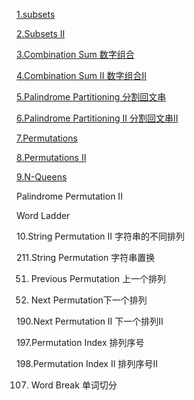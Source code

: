 
[1.subsets](https://github.com/xliu117/Leetcode/tree/master/step-by-step%20training/5.%20DFS/LeetCode%2078.%20Subsets)


[2.Subsets II](https://github.com/xliu117/Leetcode/tree/master/step-by-step%20training/5.%20DFS/LeetCode%2090.%20Subsets%20II)


[3.Combination Sum 数字组合](https://github.com/xliu117/Leetcode/tree/master/step-by-step%20training/5.%20DFS/LeetCode%2039.%20Combination%20Sum)

[4.Combination Sum II 数字组合II](https://github.com/xliu117/Leetcode/tree/master/step-by-step%20training/5.%20DFS/LeetCode%2040.%20Combination%20Sum%20II)


[5.Palindrome Partitioning 分割回文串](https://github.com/xliu117/Leetcode/tree/master/step-by-step%20training/5.%20DFS/LeetCode%20131.%20Palindrome%20Partitioning)

[6.Palindrome Partitioning II 分割回文串II](https://github.com/xliu117/Leetcode/tree/master/step-by-step%20training/5.%20DFS/LeetCode%20132.%20Palindrome%20Partitioning%20II)

[7.Permutations](https://github.com/xliu117/Leetcode/tree/master/step-by-step%20training/5.%20DFS/LeetCode%2046.%20Permutations)

[8.Permutations II](https://github.com/xliu117/Leetcode/tree/master/step-by-step%20training/5.%20DFS/LeetCode%2047.%20Permutations%20II)

[9.N-Queens](https://github.com/xliu117/Leetcode/tree/master/step-by-step%20training/5.%20DFS/LeetCode%2051.%20N-Queens)


Palindrome Permutation II

Word Ladder

10.String Permutation II 字符串的不同排列


211.String Permutation 字符串置换

51. Previous Permutation 上一个排列

52. Next Permutation下一个排列

190.Next Permutation II 下一个排列II

197.Permutation Index 排列序号

198.Permutation Index II 排列序号II

107. Word Break 单词切分


